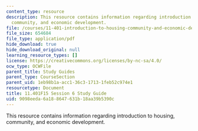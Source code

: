 ```yaml
---
content_type: resource
description: This resource contains information regarding introduction to housing,
  community, and economic development.
file: /courses/11-401-introduction-to-housing-community-and-economic-development-fall-2015/9098eeda6a188647631b18aa39b5390c_MIT11_401F15_Session6.pdf
file_size: 654684
file_type: application/pdf
hide_download: true
hide_download_original: null
learning_resource_types: []
license: https://creativecommons.org/licenses/by-nc-sa/4.0/
ocw_type: OCWFile
parent_title: Study Guides
parent_type: CourseSection
parent_uid: 1eb98b1a-acc1-36c3-1713-1feb52c974e1
resourcetype: Document
title: 11.401F15 Session 6 Study Guide
uid: 9098eeda-6a18-8647-631b-18aa39b5390c
---
```

This resource contains information regarding introduction to housing, community, and economic development.